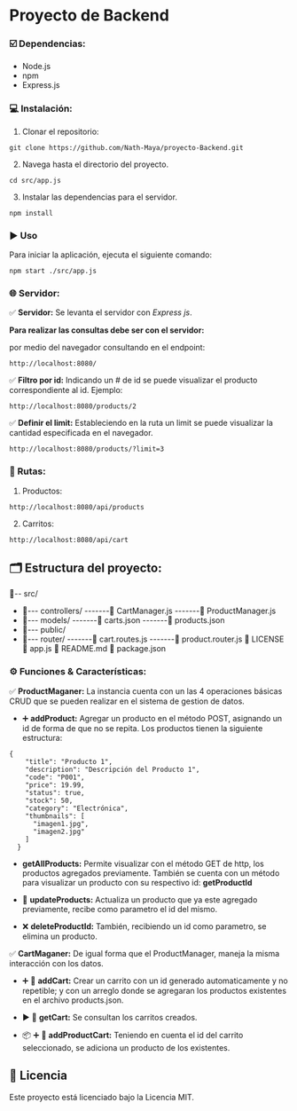 # Proyecto de Backend

### ☑️ Dependencias:

- Node.js 
- npm 
- Express.js


### 💻 Instalación:

1. Clonar el repositorio: 

```shell
git clone https://github.com/Nath-Maya/proyecto-Backend.git
````
2. Navega hasta el directorio del proyecto.
```shell
cd src/app.js
````
3. Instalar las dependencias para el servidor.
```shell
npm install
````

### ▶️ Uso
Para iniciar la aplicación, ejecuta el siguiente comando:
```shell
npm start ./src/app.js
````

### 🌐 Servidor:

✅    **Servidor:** Se levanta el servidor con *Express js*.

**Para realizar las consultas debe ser con el servidor:**

por medio del navegador consultando en el endpoint:
```shell  
http://localhost:8080/
````

✅    **Filtro por id:** Indicando un # de id  se puede visualizar el producto correspondiente al id. Ejemplo:

```shell  
http://localhost:8080/products/2
````

✅    **Definir el limit:** Estableciendo en la ruta un limit se puede visualizar la cantidad especificada en el navegador. 

```shell  
http://localhost:8080/products/?limit=3
````

### 🔀 Rutas:

1. Productos:
```
http://localhost:8080/api/products
```
2. Carritos:
```
http://localhost:8080/api/cart
```
## 🗂️ Estructura del proyecto:


📂-- src/
-   📁--- controllers/
-------📄 CartManager.js
-------📄 ProductManager.js
-   📁--- models/
-------📄 carts.json
-------📄 products.json
-   📁--- public/
-   📁--- router/
-------📄 cart.routes.js
-------📄 product.router.js
🔐 LICENSE
📒 app.js
📄 README.md
📄 package.json



### ⚙️ Funciones & Características:

✅    **ProductMaganer:**  La instancia  cuenta con un las 4 operaciones básicas CRUD que se pueden realizar en el sistema de gestion de datos.

- ➕ **addProduct:** Agregar un producto en el método POST, asignando un id de forma de que no se repita. Los productos tienen la siguiente estructura: 

```
{
    "title": "Producto 1",
    "description": "Descripción del Producto 1",
    "code": "P001",
    "price": 19.99,
    "status": true,
    "stock": 50,
    "category": "Electrónica",
    "thumbnails": [
      "imagen1.jpg",
      "imagen2.jpg"
    ]
  }
```
- **getAllProducts:** Permite visualizar con el método GET de http, los productos agregados previamente.
También se cuenta con un método para visualizar un producto con su respectivo id: **getProductId**

- 🔁 **updateProducts:** Actualiza un producto que ya este agregado previamente, recibe como parametro el id del mismo. 

- ❌ **deleteProductId:** También, recibiendo un id como parametro, se elimina un producto. 

✅    **CartMaganer:**  De igual forma que el ProductManager, maneja la misma interacción con los datos.

-  ➕ 🛒 **addCart:** Crear un carrito con un id generado automaticamente y no repetible; y con un arreglo donde se agregaran los productos existentes en el archivo products.json. 

-  ▶️ 🛒  **getCart:** Se consultan los carritos creados. 

-  📦 ➕ 🛒 **addProductCart:** Teniendo en cuenta el id del carrito seleccionado, se adiciona un producto de los existentes. 



## 🔐 Licencia

Este proyecto está licenciado bajo la Licencia MIT. 
